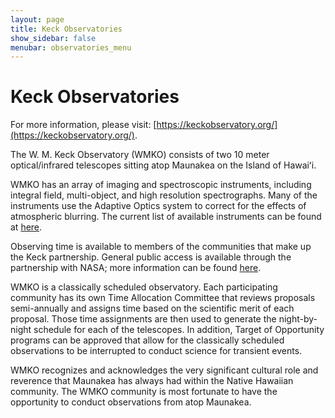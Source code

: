 ```yaml
---
layout: page
title: Keck Observatories
show_sidebar: false
menubar: observatories_menu
---
```


# Keck Observatories

For more information, please visit: [https://keckobservatory.org/](https://keckobservatory.org/).

<!--<figure class="image">
  <img src="/assets/images/Keck-Sean-Goebel-13.jpeg">
    <figcaption>  Image credit: </figcaption>
</figure>-->

<p>The W. M. Keck Observatory (WMKO) consists of two 10 meter optical/infrared telescopes sitting 
atop Maunakea on the Island of Hawaiʻi.</p>

WMKO has an array of imaging and spectroscopic instruments, including integral field, multi-object, 
and high resolution spectrographs. Many of the instruments use the Adaptive Optics system to correct 
for the effects of atmospheric blurring. The current list of available instruments can be found at
[here](https://www2.keck.hawaii.edu/inst/).

Observing time is available to members of the communities that make up the Keck partnership. General public 
access is available through the partnership with NASA; more information can be found
[here](https://nexsci.caltech.edu/missions/KeckSolicitation/).

<p>WMKO is a classically scheduled observatory. Each participating community has its own Time Allocation 
Committee that reviews proposals semi-annually and assigns time based on the scientific merit of each proposal. 
Those time assignments are then used to generate the night-by-night schedule for each of the telescopes.  
In addition, Target of Opportunity programs can be approved that allow for the classically scheduled 
observations to be interrupted to conduct science for transient events.</p>

<p>WMKO recognizes and acknowledges the very significant cultural role and reverence that Maunakea has always 
had within the Native Hawaiian community.  The WMKO community is most fortunate to have the opportunity to 
conduct observations from atop Maunakea.</p>

